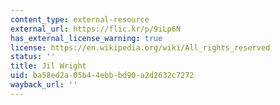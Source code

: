 ```yaml
---
content_type: external-resource
external_url: https://flic.kr/p/9iLp6N
has_external_license_warning: true
license: https://en.wikipedia.org/wiki/All_rights_reserved
status: ''
title: Jil Wright
uid: ba58ed2a-05b4-4ebb-bd90-a2d2632c7272
wayback_url: ''
---
```

